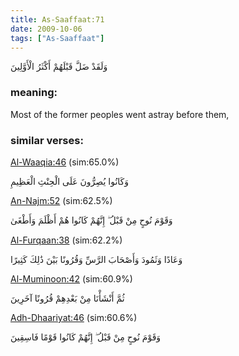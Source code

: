 ```yaml
---
title: As-Saaffaat:71
date: 2009-10-06
tags: ["As-Saaffaat"]
---
```

وَلَقَدْ ضَلَّ قَبْلَهُمْ أَكْثَرُ الْأَوَّلِينَ
### meaning: 
Most of the former peoples went astray before them,
### similar verses: 

[Al-Waaqia:46](/56/46) (sim:65.0%)

وَكَانُوا يُصِرُّونَ عَلَى الْحِنْثِ الْعَظِيمِ

[An-Najm:52](/53/52) (sim:62.5%)

وَقَوْمَ نُوحٍ مِنْ قَبْلُ ۖ إِنَّهُمْ كَانُوا هُمْ أَظْلَمَ وَأَطْغَىٰ

[Al-Furqaan:38](/25/38) (sim:62.2%)

وَعَادًا وَثَمُودَ وَأَصْحَابَ الرَّسِّ وَقُرُونًا بَيْنَ ذَٰلِكَ كَثِيرًا

[Al-Muminoon:42](/23/42) (sim:60.9%)

ثُمَّ أَنْشَأْنَا مِنْ بَعْدِهِمْ قُرُونًا آخَرِينَ

[Adh-Dhaariyat:46](/51/46) (sim:60.6%)

وَقَوْمَ نُوحٍ مِنْ قَبْلُ ۖ إِنَّهُمْ كَانُوا قَوْمًا فَاسِقِينَ
